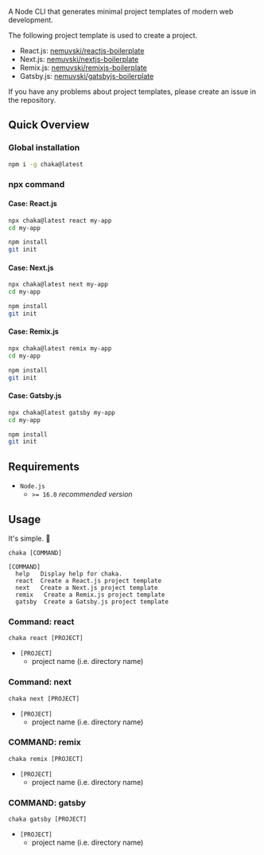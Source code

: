 A Node CLI that generates minimal project templates of modern web development.

The following project template is used to create a project.

- React.js: [nemuvski/reactjs-boilerplate](https://github.com/nemuvski/reactjs-boilerplate)
- Next.js: [nemuvski/nextjs-boilerplate](https://github.com/nemuvski/nextjs-boilerplate)
- Remix.js: [nemuvski/remixjs-boilerplate](https://github.com/nemuvski/remixjs-boilerplate)
- Gatsby.js: [nemuvski/gatsbyjs-boilerplate](https://github.com/nemuvski/gatsbyjs-boilerplate)

If you have any problems about project templates, please create an issue in the repository.


## Quick Overview

### Global installation

```bash
npm i -g chaka@latest
```

### npx command

#### Case: React.js

```bash
npx chaka@latest react my-app
cd my-app

npm install
git init
```

#### Case: Next.js

```bash
npx chaka@latest next my-app
cd my-app

npm install
git init
```

#### Case: Remix.js

```bash
npx chaka@latest remix my-app
cd my-app

npm install
git init
```

#### Case: Gatsby.js

```bash
npx chaka@latest gatsby my-app
cd my-app

npm install
git init
```

## Requirements

- `Node.js`
  - `>= 16.0` *recommended version*


## Usage

It's simple. 🍰

```
chaka [COMMAND]

[COMMAND]
  help   Display help for chaka.
  react  Create a React.js project template
  next   Create a Next.js project template
  remix   Create a Remix.js project template
  gatsby  Create a Gatsby.js project template
```

### Command: react

```
chaka react [PROJECT]
```

- `[PROJECT]`
  - project name (i.e. directory name)

### Command: next

```
chaka next [PROJECT]
```

- `[PROJECT]`
  - project name (i.e. directory name)

### COMMAND: remix

```
chaka remix [PROJECT]
```

- `[PROJECT]`
  - project name (i.e. directory name)

### COMMAND: gatsby

```
chaka gatsby [PROJECT]
```

- `[PROJECT]`
  - project name (i.e. directory name)
